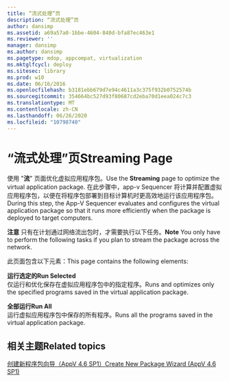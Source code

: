 ```yaml
---
title: “流式处理”页
description: “流式处理”页
author: dansimp
ms.assetid: a69a57a0-1bbe-4604-840d-bfa87ec463e1
ms.reviewer: ''
manager: dansimp
ms.author: dansimp
ms.pagetype: mdop, appcompat, virtualization
ms.mktglfcycl: deploy
ms.sitesec: library
ms.prod: w10
ms.date: 06/16/2016
ms.openlocfilehash: b3181ebb679d7e94c4611a3c375f932b0752574b
ms.sourcegitcommit: 354664bc527d93f80687cd2eba70d1eea024c7c3
ms.translationtype: MT
ms.contentlocale: zh-CN
ms.lasthandoff: 06/26/2020
ms.locfileid: "10798740"
---
```

# <span data-ttu-id="5049e-103">“流式处理”页</span><span class="sxs-lookup"><span data-stu-id="5049e-103">Streaming Page</span></span>


<span data-ttu-id="5049e-104">使用 "**流**" 页面优化虚拟应用程序包。</span><span class="sxs-lookup"><span data-stu-id="5049e-104">Use the **Streaming** page to optimize the virtual application package.</span></span> <span data-ttu-id="5049e-105">在此步骤中，app-v Sequencer 将计算并配置虚拟应用程序包，以便在将程序包部署到目标计算机时更高效地运行该应用程序包。</span><span class="sxs-lookup"><span data-stu-id="5049e-105">During this step, the App-V Sequencer evaluates and configures the virtual application package so that it runs more efficiently when the package is deployed to target computers.</span></span>

<span data-ttu-id="5049e-106">**注意** 只有在计划通过网络流出包时，才需要执行以下任务。</span><span class="sxs-lookup"><span data-stu-id="5049e-106">**Note** You only have to perform the following tasks if you plan to stream the package across the network.</span></span>

 

<span data-ttu-id="5049e-107">此页面包含以下元素：</span><span class="sxs-lookup"><span data-stu-id="5049e-107">This page contains the following elements:</span></span>

<a href="" id="run-selected"></a>**<span data-ttu-id="5049e-108">运行选定的</span><span class="sxs-lookup"><span data-stu-id="5049e-108">Run Selected</span></span>**  
<span data-ttu-id="5049e-109">仅运行和优化保存在虚拟应用程序包中的指定程序。</span><span class="sxs-lookup"><span data-stu-id="5049e-109">Runs and optimizes only the specified programs saved in the virtual application package.</span></span>

<a href="" id="run-all"></a>**<span data-ttu-id="5049e-110">全部运行</span><span class="sxs-lookup"><span data-stu-id="5049e-110">Run All</span></span>**  
<span data-ttu-id="5049e-111">运行虚拟应用程序包中保存的所有程序。</span><span class="sxs-lookup"><span data-stu-id="5049e-111">Runs all the programs saved in the virtual application package.</span></span>

## <span data-ttu-id="5049e-112">相关主题</span><span class="sxs-lookup"><span data-stu-id="5049e-112">Related topics</span></span>


[<span data-ttu-id="5049e-113">创建新程序包向导（AppV 4.6 SP1）</span><span class="sxs-lookup"><span data-stu-id="5049e-113">Create New Package Wizard (AppV 4.6 SP1)</span></span>](create-new-package-wizard---appv-46-sp1-.md)

 

 





